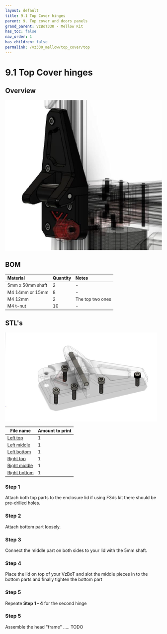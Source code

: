 ```yaml
---
layout: default
title: 9.1 Top Cover hinges
parent: 9. Top cover and doors panels
grand_parent: VzBoT330 - Mellow Kit
has_toc: false
nav_order: 1
has_children: false
permalink: /vz330_mellow/top_cover/top
---
```


# 9.1 Top Cover hinges

## Overview
![Overview](../../assets/images/manual/vz330_mellow/top_cover/top/overview.png)
<br/>

## BOM

| Material        | Quantity          | Notes |
|:-------------|:------------------|:------|
| 5mm x 50mm shaft           | 2 | - |
| M4 14mm or 15mm | 8 | - |
| M4 12mm | 2 | The top two ones |
| M4 t-nut | 10 | - |

## STL's
![Detail](../../assets/images/manual/vz330_mellow/top_cover/top/details.png)
<br/>

| File name | Amount to print |
|-----------|-----------------|
| <a href="https://github.com/VzBoT3D/VzBoT-Vz330/blob/master/Assemblies%20BOM%20and%20STL/enclosure/Top%20cover%20hinges%20with%20tensioner/STLs/Left%20top.stl" target="_blank">Left top</a> | 1 |
| <a href="https://github.com/VzBoT3D/VzBoT-Vz330/blob/master/Assemblies%20BOM%20and%20STL/enclosure/Top%20cover%20hinges%20with%20tensioner/STLs/Left%20middle.stl" target="_blank">Left middle</a> | 1 |
| <a href="https://github.com/VzBoT3D/VzBoT-Vz330/blob/master/Assemblies%20BOM%20and%20STL/enclosure/Top%20cover%20hinges%20with%20tensioner/STLs/Left%20bottom.stl" target="_blank">Left bottom</a> | 1 |
| <a href="https://github.com/VzBoT3D/VzBoT-Vz330/blob/master/Assemblies%20BOM%20and%20STL/enclosure/Top%20cover%20hinges%20with%20tensioner/STLs/Right%20top.stl" target="_blank">Right top</a> | 1 |
| <a href="https://github.com/VzBoT3D/VzBoT-Vz330/blob/master/Assemblies%20BOM%20and%20STL/enclosure/Top%20cover%20hinges%20with%20tensioner/STLs/Right%20middle.stl" target="_blank">Right middle</a> | 1 |
| <a href="https://github.com/VzBoT3D/VzBoT-Vz330/blob/master/Assemblies%20BOM%20and%20STL/enclosure/Top%20cover%20hinges%20with%20tensioner/STLs/Right%20bottom.stl" target="_blank">Right bottom</a> | 1 |

### Step 1
Attach both top parts to the enclosure lid if using F3ds kit there should be pre-drilled holes.

### Step 2
Attach bottom part loosely.

### Step 3
Connect the middle part on both sides to your lid with the 5mm shaft.

### Step 4
Place the lid on top of your VzBoT and slot the middle pieces in to the bottom parts and finally tighten the bottom part

### Step 5
Repeate **Step 1 - 4** for the second hinge

### Step 5
Assemble the head "frame" ..... TODO